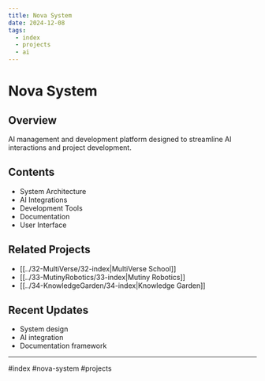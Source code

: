```yaml
---
title: Nova System
date: 2024-12-08
tags:
  - index
  - projects
  - ai
---
```


# Nova System

## Overview
AI management and development platform designed to streamline AI interactions and project development.

## Contents
- System Architecture
- AI Integrations
- Development Tools
- Documentation
- User Interface

## Related Projects
- [[../32-MultiVerse/32-index|MultiVerse School]]
- [[../33-MutinyRobotics/33-index|Mutiny Robotics]]
- [[../34-KnowledgeGarden/34-index|Knowledge Garden]]

## Recent Updates
- System design
- AI integration
- Documentation framework

---

#index #nova-system #projects